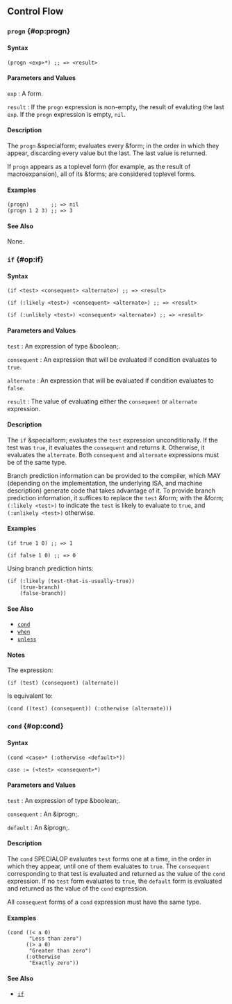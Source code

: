 ## Control Flow

### `progn` {#op:progn}

#### Syntax

```
(progn <exp>*) ;; => <result>
```

#### Parameters and Values

`exp`
: A form.

`result`
: If the `progn` expression is non-empty, the result of evaluting the last
  `exp`. If the `progn` expression is empty, `nil`.

#### Description

The `progn` &specialform; evaluates every &form; in the order in which they
appear, discarding every value but the last. The last value is returned.

If `progn` appears as a toplevel form (for example, as the result of
macroexpansion), all of its &forms; are considered toplevel forms.

#### Examples

```
(progn)       ;; => nil
(progn 1 2 3) ;; => 3
```

#### See Also

None.

### `if` {#op:if}

#### Syntax

```
(if <test> <consequent> <alternate>) ;; => <result>

(if (:likely <test>) <consequent> <alternate>) ;; => <result>

(if (:unlikely <test>) <consequent> <alternate>) ;; => <result>
```

#### Parameters and Values

`test`
: An expression of type &boolean;.

`consequent`
: An expression that will be evaluated if condition evaluates to `true`.

`alternate`
: An expression that will be evaluated if condition evaluates to `false`.

`result`
: The value of evaluating either the `consequent` or `alternate` expression.

#### Description

The `if` &specialform; evaluates the `test` expression unconditionally. If the
test was `true`, it evaluates the `consequent` and returns it. Otherwise, it
evaluates the `alternate`. Both `consequent` and `alternate` expressions must be
of the same type.

Branch prediction information can be provided to the compiler, which MAY
(depending on the implementation, the underlying ISA, and machine description)
generate code that takes advantage of it. To provide branch prediction
information, it suffices to replace the `test` &form; with the &form; `(:likely
<test>)` to indicate the `test` is likely to evaluate to `true`, and `(:unlikely
<test>)` otherwise.

#### Examples

```
(if true 1 0) ;; => 1

(if false 1 0) ;; => 0
```

Using branch prediction hints:

```
(if (:likely (test-that-is-usually-true))
    (true-branch)
    (false-branch))
```

#### See Also

- [`cond`](#op:cond)
- [`when`](#op:when)
- [`unless`](#op:unless)

#### Notes

The expression:

```
(if (test) (consequent) (alternate))
```

Is equivalent to:

```
(cond ((test) (consequent)) (:otherwise (alternate)))
```

### `cond` {#op:cond}

#### Syntax

```
(cond <case>* (:otherwise <default>*))

case := (<test> <consequent>*)
```

#### Parameters and Values

`test`
: An expression of type &boolean;.

`consequent`
: An &iprogn;.

`default`
: An &iprogn;.

#### Description

The `cond` SPECIALOP evaluates `test` forms one at a time, in the order in
which they appear, until one of them evaluates to `true`. The `consequent`
corresponding to that test is evaluated and returned as the value of the `cond`
expression. If no `test` form evaluates to `true`, the `default` form is
evaluated and returned as the value of the `cond` expression.

All `consequent` forms of a `cond` expression must have the same type.

#### Examples

```
(cond ((< a 0)
       "Less than zero")
      ((> a 0)
       "Greater than zero")
      (:otherwise
       "Exactly zero"))
```

#### See Also

- [`if`](#op:if)
